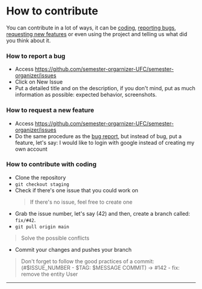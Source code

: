 # How to contribute
You can contribute in a lot of ways, it can be [coding](#how-to-contribute-with-coding), [reporting bugs](#report-a-bug), [requesting new features](#how-to-request-a-new-feature) or even using the project and telling us what did you think about it.


### How to report a bug

- Access https://github.com/semester-orgarnizer-UFC/semester-organizer/issues
- Click on New Issue
- Put a detailed title and on the description, if you don't mind, put as much information as possible: expected behavior, screenshots.


### How to request a new feature

- Access https://github.com/semester-orgarnizer-UFC/semester-organizer/issues
- Do the same procedure as the [bug report](#how-to-report-a-bug), but instead of bug, put a feature, let's say: I would like to login with google instead of creating my own account 


### How to contribute with coding

- Clone the repository
- `git checkout staging`
- Check if there's one issue that you could work on
  > If there's no issue, feel free to create one
- Grab the issue number, let's say (42) and then, create a branch called: `fix/#42`.
- `git pull origin main`
> Solve the possible conflicts
- Commit your changes and pushes your branch
> Don't forget to follow the good practices of a commit: (#$ISSUE_NUMBER - $TAG: $MESSAGE COMMIT) -> #142 - fix: remove the entity User
---

